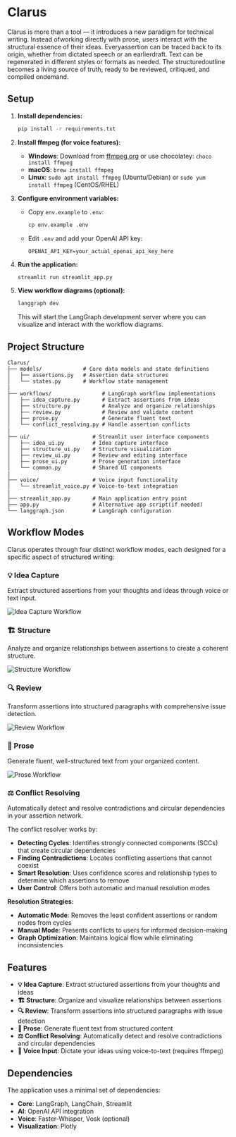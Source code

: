 # Clarus
Clarus is more than a tool — it introduces a new paradigm for technical writing. Instead ofworking directly with prose, users interact with the structural essence of their ideas. Everyassertion can be traced back to its origin, whether from dictated speech or an earlierdraft. Text can be regenerated in different styles or formats as needed. The structuredoutline becomes a living source of truth, ready to be reviewed, critiqued, and compiled ondemand.

## Setup

1. **Install dependencies:**
   ```bash
   pip install -r requirements.txt
   ```

2. **Install ffmpeg (for voice features):**
   - **Windows**: Download from [ffmpeg.org](https://ffmpeg.org/download.html) or use chocolatey: `choco install ffmpeg`
   - **macOS**: `brew install ffmpeg`
   - **Linux**: `sudo apt install ffmpeg` (Ubuntu/Debian) or `sudo yum install ffmpeg` (CentOS/RHEL)

3. **Configure environment variables:**
   - Copy `env.example` to `.env`:

     ```bash
     cp env.example .env
     ```

   - Edit `.env` and add your OpenAI API key:

     ```
     OPENAI_API_KEY=your_actual_openai_api_key_here
     ```

4. **Run the application:**
   ```bash
   streamlit run streamlit_app.py
   ```

5. **View workflow diagrams (optional):**
   ```bash
   langgraph dev
   ```
   This will start the LangGraph development server where you can visualize and interact with the workflow diagrams.

## Project Structure

```
Clarus/
├── models/             # Core data models and state definitions
│   ├── assertions.py   # Assertion data structures
│   └── states.py       # Workflow state management
|
├── workflows/                # LangGraph workflow implementations
│   ├── idea_capture.py       # Extract assertions from ideas
│   ├── structure.py          # Analyze and organize relationships
│   ├── review.py             # Review and validate content
│   ├── prose.py              # Generate fluent text
│   └── conflict_resolving.py # Handle assertion conflicts
|
├── ui/                    # Streamlit user interface components
│   ├── idea_ui.py         # Idea capture interface
│   ├── structure_ui.py    # Structure visualization
│   ├── review_ui.py       # Review and editing interface
│   ├── prose_ui.py        # Prose generation interface
│   └── common.py          # Shared UI components
|
├── voice/                 # Voice input functionality
│   └── streamlit_voice.py # Voice-to-text integration
|
├── streamlit_app.py       # Main application entry point
├── app.py                 # Alternative app script(if needed)
└── langgraph.json         # LangGraph configuration
```

## Workflow Modes

Clarus operates through four distinct workflow modes, each designed for a specific aspect of structured writing:

### 💡 Idea Capture
Extract structured assertions from your thoughts and ideas through voice or text input.

![Idea Capture Workflow](assets/idea.png)

### 🏗️ Structure
Analyze and organize relationships between assertions to create a coherent structure.

![Structure Workflow](assets/structure.png)

### 🔍 Review
Transform assertions into structured paragraphs with comprehensive issue detection.

![Review Workflow](assets/review.png)

### 📖 Prose
Generate fluent, well-structured text from your organized content.

![Prose Workflow](assets/prose.png)

### ⚖️ Conflict Resolving
Automatically detect and resolve contradictions and circular dependencies in your assertion network.

The conflict resolver works by:
- **Detecting Cycles**: Identifies strongly connected components (SCCs) that create circular dependencies
- **Finding Contradictions**: Locates conflicting assertions that cannot coexist
- **Smart Resolution**: Uses confidence scores and relationship types to determine which assertions to remove
- **User Control**: Offers both automatic and manual resolution modes

**Resolution Strategies:**
- **Automatic Mode**: Removes the least confident assertions or random nodes from cycles
- **Manual Mode**: Presents conflicts to users for informed decision-making
- **Graph Optimization**: Maintains logical flow while eliminating inconsistencies

## Features

- **💡 Idea Capture**: Extract structured assertions from your thoughts and ideas
- **🏗️ Structure**: Organize and visualize relationships between assertions
- **🔍 Review**: Transform assertions into structured paragraphs with issue detection
- **📖 Prose**: Generate fluent text from structured content
- **⚖️ Conflict Resolving**: Automatically detect and resolve contradictions and circular dependencies
- **🎤 Voice Input**: Dictate your ideas using voice-to-text (requires ffmpeg)

## Dependencies

The application uses a minimal set of dependencies:
- **Core**: LangGraph, LangChain, Streamlit
- **AI**: OpenAI API integration
- **Voice**: Faster-Whisper, Vosk (optional)
- **Visualization**: Plotly